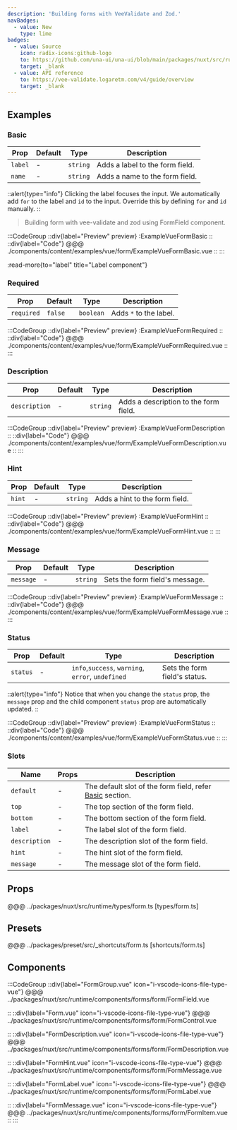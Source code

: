 ```yaml
---
description: 'Building forms with VeeValidate and Zod.'
navBadges:
  - value: New
    type: lime
badges:
  - value: Source
    icon: radix-icons:github-logo
    to: https://github.com/una-ui/una-ui/blob/main/packages/nuxt/src/runtime/components/forms/form.vue
    target: _blank
  - value: API reference
    to: https://vee-validate.logaretm.com/v4/guide/overview
    target: _blank
---
```


## Examples

### Basic

| Prop    | Default | Type     | Description                     |
| ------- | ------- | -------- | ------------------------------- |
| `label` | -       | `string` | Adds a label to the form field. |
| `name`  | -       | `string` | Adds a name to the form field.  |

::alert{type="info"}
Clicking the label focuses the input. We automatically add `for` to the label and `id` to the input. Override this by defining `for` and `id` manually.
::

> Building form with vee-validate and zod using FormField component.

:::CodeGroup
::div{label="Preview" preview}
:ExampleVueFormBasic
::
::div{label="Code"}
@@@ ./components/content/examples/vue/form/ExampleVueFormBasic.vue
::
:::

:read-more{to="label" title="Label component"}

### Required

| Prop       | Default | Type      | Description            |
| ---------- | ------- | --------- | ---------------------- |
| `required` | `false` | `boolean` | Adds `*` to the label. |

:::CodeGroup
::div{label="Preview" preview}
:ExampleVueFormRequired
::
::div{label="Code"}
@@@ ./components/content/examples/vue/form/ExampleVueFormRequired.vue
::
:::

### Description

| Prop          | Default | Type     | Description                           |
| ------------- | ------- | -------- | ------------------------------------- |
| `description` | -       | `string` | Adds a description to the form field. |

:::CodeGroup
::div{label="Preview" preview}
:ExampleVueFormDescription
::
::div{label="Code"}
@@@ ./components/content/examples/vue/form/ExampleVueFormDescription.vue
::
:::

### Hint

| Prop   | Default | Type     | Description                    |
| ------ | ------- | -------- | ------------------------------ |
| `hint` | -       | `string` | Adds a hint to the form field. |

:::CodeGroup
::div{label="Preview" preview}
:ExampleVueFormHint
::
::div{label="Code"}
@@@ ./components/content/examples/vue/form/ExampleVueFormHint.vue
::
:::

### Message

| Prop      | Default | Type     | Description                    |
| --------- | ------- | -------- | ------------------------------ |
| `message` | -       | `string` | Sets the form field's message. |

:::CodeGroup
::div{label="Preview" preview}
:ExampleVueFormMessage
::
::div{label="Code"}
@@@ ./components/content/examples/vue/form/ExampleVueFormMessage.vue
::
:::

### Status

| Prop     | Default | Type                                              | Description                   |
| -------- | ------- | ------------------------------------------------- | ----------------------------- |
| `status` | -       | `info`,`success`, `warning`, `error`, `undefined` | Sets the form field's status. |

::alert{type="info"}
Notice that when you change the `status` prop, the `message` prop and the child component `status` prop are automatically updated.
::

:::CodeGroup
::div{label="Preview" preview}
:ExampleVueFormStatus
::
::div{label="Code"}
@@@ ./components/content/examples/vue/form/ExampleVueFormStatus.vue
::
:::

### Slots

| Name          | Props | Description                                                        |
| ------------- | ----- | ------------------------------------------------------------------ |
| `default`     | -     | The default slot of the form field, refer [Basic](#basic) section. |
| `top`         | -     | The top section of the form field.                                 |
| `bottom`      | -     | The bottom section of the form field.                              |
| `label`       | -     | The label slot of the form field.                                  |
| `description` | -     | The description slot of the form field.                            |
| `hint`        | -     | The hint slot of the form field.                                   |
| `message`     | -     | The message slot of the form field.                                |

## Props

@@@ ../packages/nuxt/src/runtime/types/form.ts [types/form.ts]

## Presets

@@@ ../packages/preset/src/_shortcuts/form.ts [shortcuts/form.ts]

## Components

:::CodeGroup
::div{label="FormGroup.vue" icon="i-vscode-icons-file-type-vue"}
@@@ ../packages/nuxt/src/runtime/components/forms/form/FormField.vue

::
::div{label="Form.vue" icon="i-vscode-icons-file-type-vue"}
@@@ ../packages/nuxt/src/runtime/components/forms/form/FormControl.vue

::
::div{label="FormDescription.vue" icon="i-vscode-icons-file-type-vue"}
@@@ ../packages/nuxt/src/runtime/components/forms/form/FormDescription.vue

::
::div{label="FormHint.vue" icon="i-vscode-icons-file-type-vue"}
@@@ ../packages/nuxt/src/runtime/components/forms/form/FormMessage.vue

::
::div{label="FormLabel.vue" icon="i-vscode-icons-file-type-vue"}
@@@ ../packages/nuxt/src/runtime/components/forms/form/FormLabel.vue

::
::div{label="FormMessage.vue" icon="i-vscode-icons-file-type-vue"}
@@@ ../packages/nuxt/src/runtime/components/forms/form/FormItem.vue
::
:::
